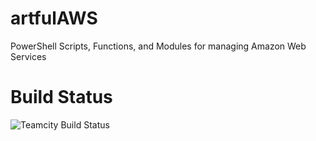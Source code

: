 # artfulAWS
PowerShell Scripts, Functions, and Modules for managing Amazon Web Services

# Build Status
![Teamcity Build Status](https://build.carpodiem.co.uk/app/rest/builds/buildType:(id:ArtfulAWS_Build)/statusIcon)
